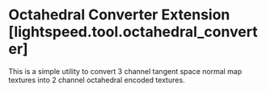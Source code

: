 # Octahedral Converter Extension [lightspeed.tool.octahedral_converter]

This is a simple utility to convert 3 channel tangent space normal map textures into 2 channel octahedral encoded textures.

